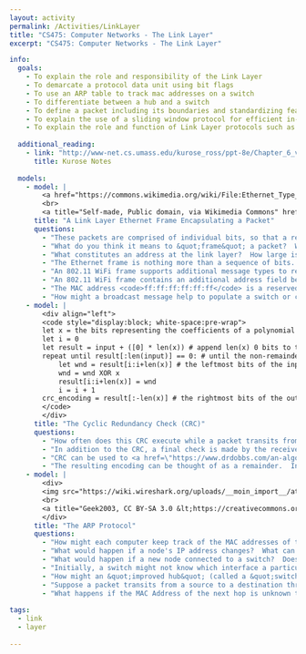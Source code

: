 ```yaml
---
layout: activity
permalink: /Activities/LinkLayer
title: "CS475: Computer Networks - The Link Layer"
excerpt: "CS475: Computer Networks - The Link Layer"

info:
  goals: 
    - To explain the role and responsibility of the Link Layer
    - To demarcate a protocol data unit using bit flags
    - To use an ARP table to track mac addresses on a switch
    - To differentiate between a hub and a switch
    - To define a packet including its boundaries and standardizing features
    - To explain the use of a sliding window protocol for efficient in-order transmission
    - To explain the role and function of Link Layer protocols such as ARP and the Ethernet and WiFi frame
        
  additional_reading:
    - link: "http://www-net.cs.umass.edu/kurose_ross/ppt-8e/Chapter_6_v8.0.pptx"  
      title: Kurose Notes
       
  models:
    - model: |
        <a href="https://commons.wikimedia.org/wiki/File:Ethernet_Type_II_Frame_format.svg#/media/File:Ethernet_Type_II_Frame_format.svg"><img src="https://upload.wikimedia.org/wikipedia/commons/thumb/1/13/Ethernet_Type_II_Frame_format.svg/1200px-Ethernet_Type_II_Frame_format.svg.png" alt="Ethernet Type II Frame format.svg"></a><br>Public Domain, <a href="https://commons.wikimedia.org/w/index.php?curid=1546835">Link</a>
        <br>
        <a title="Self-made, Public domain, via Wikimedia Commons" href="https://commons.wikimedia.org/wiki/File:Ethernet_frame.svg"><img width="512" alt="Ethernet frame" src="https://upload.wikimedia.org/wikipedia/commons/thumb/4/42/Ethernet_frame.svg/512px-Ethernet_frame.svg.png"></a>
      title: "A Link Layer Ethernet Frame Encapsulating a Packet"
      questions: 
        - "These packets are comprised of individual bits, so that a receiver observes a stream of ones and zeros.  How can we be sure we're reading from the start of a message, and that we didn't start listening in the middle?"
        - "What do you think it means to &quot;frame&quot; a packet?  What might a &quot;preamble&quot; have to do with framing at the link layer?"
        - "What constitutes an address at the link layer?  How large is this address, and how does it differ from an IP address?"
        - "The Ethernet frame is nothing more than a sequence of bits.  How might we indicate <a href=\"https://en.wikipedia.org/wiki/Ethernet_frame#Structure\">when a packet begins and ends</a> so that receivers know how to parse the data?"
        - "An 802.11 WiFi frame supports additional message types to request permission and acknowledge permission to and from an access point to communicate.  Why does this differ from an 802.3 Ethernet frame?"
        - "An 802.11 WiFi frame contains an additional address field beyond the sender and receiver links.  What address might this represent?"
        - "The MAC address <code>ff:ff:ff:ff:ff:ff</code> is a reserved address that does not represent a single node.  What might this address represent, and what would a switch do upon encountering such a message?"
        - "How might a broadcast message help to populate a switch or computer ARP table?"
    - model: |
        <div align="left">
        <code style="display:block; white-space:pre-wrap">
        let x = the bits representing the coefficients of a polynomial with coefficients 1 or 0
        let i = 0
        let result = input + ([0] * len(x)) # append len(x) 0 bits to the end of input
        repeat until result[:len(input)] == 0: # until the non-remainder bits are 0
            let wnd = result[i:i+len(x)] # the leftmost bits of the input
            wnd = wnd XOR x
            result[i:i+len(x)] = wnd
            i = i + 1
        crc_encoding = result[:-len(x)] # the rightmost bits of the output
        </code>
        </div>
      title: "The Cyclic Redundancy Check (CRC)"
      questions: 
        - "How often does this CRC execute while a packet transits from a source to a destination across multiple hops?"
        - "In addition to the CRC, a final check is made by the receiver at a higher layer of the network stack.  Why might this extra check occur?"
        - "CRC can be used to <a href=\"https://www.drdobbs.com/an-algorithm-for-error-correcting-cyclic/184401662\">correct</a> single bit errors.  What types of bit errors can the CRC detect, even if it cannot correct them?"
        - "The resulting encoding can be thought of as a remainder.  In your own words, what is the relationship between the remainder, the input, and the polynomial coefficient bits?"
    - model: |
        <div>
        <img src="https://wiki.wireshark.org/uploads/__moin_import__/attachments/AddressResolutionProtocol/arp.png" alt="Wireshark ARP Trace">
        <br>
        <a title="Geek2003, CC BY-SA 3.0 &lt;https://creativecommons.org/licenses/by-sa/3.0&gt;, via Wikimedia Commons" href="https://commons.wikimedia.org/wiki/File:2550T-PWR-Front.jpg"><img width="512" alt="2550T-PWR-Front" src="https://upload.wikimedia.org/wikipedia/commons/thumb/b/b9/2550T-PWR-Front.jpg/512px-2550T-PWR-Front.jpg"></a>
        </div>
      title: "The ARP Protocol"
      questions: 
        - "How might each computer keep track of the MAC addresses of the nodes around it?"
        - "What would happen if a node's IP address changes?  What can we do about this?"
        - "What would happen if a new node connected to a switch?  Does the switch have to be set up to communicate with it?  Why or why not?"
        - "Initially, a switch might not know which interface a particular node is connected to.  Switches are unable to send ARP packets on their own: what should the switch do if it receives a packet destined for a node whose MAC address is currently unknown to it?"
        - "How might an &quot;improved hub&quot; (called a &quot;switch&quot;) use this information to reduce collisions within its collision domain?  Beyond the information provided by an ARP packet, what information does the switch need to store?" 
        - "Suppose a packet transits from a source to a destination through several intermediate nodes.  How might the Link Layer frame be updated at each step?"
        - "What happens if the MAC Address of the next hop is unknown to a particular node, and it does not learn it after sending an ARP request?"
        
tags:
  - link
  - layer
 
---
```


